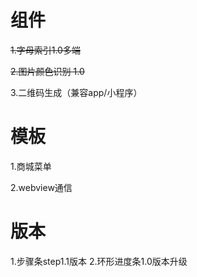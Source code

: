 
# 组件

~~1.字母索引1.0多端~~

~~2.图片颜色识别 1.0~~

3.二维码生成（兼容app/小程序）

# 模板

1.商城菜单

2.webview通信

# 版本
1.步骤条step1.1版本
2.环形进度条1.0版本升级